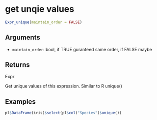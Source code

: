 # get unqie values

```r
Expr_unique(maintain_order = FALSE)
```

## Arguments

- `maintain_order`: bool, if TRUE guranteed same order, if FALSE maybe

## Returns

Expr

Get unique values of this expression. Similar to R unique()

## Examples

```r
pl$DataFrame(iris)$select(pl$col("Species")$unique())
```